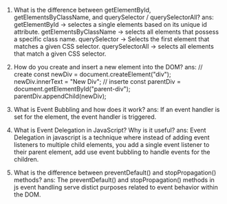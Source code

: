 1. What is the difference between getElementById, getElementsByClassName, and querySelector / querySelectorAll?
ans:
getElementById -> selectes a single elements based on its unique id attribute.
getElementsByClassName -> selects all elements that possess a specific class name.
querySelector -> Selects the first element that matches a given CSS selector.
querySelectorAll -> selects all elements that match a given CSS selector.


2. How do you create and insert a new element into the DOM?
ans:
// create
const newDiv = document.createElement("div");
newDiv.innerText = "New Div";
// inserte
const parentDiv = document.getElementById("parent-div");
parentDiv.appendChild(newDiv);


3. What is Event Bubbling and how does it work?
ans:
If an event handler is set for the element, the event handler is triggered.


4. What is Event Delegation in JavaScript? Why is it useful?
ans:
Event Delegation in javascript is a technique where instead of adding event listeners to multiple child elements, you add a single event listener to their parent element, add use event bubbling to handle events for the children.


5. What is the difference between preventDefault() and stopPropagation() methods?
ans:
The preventDefault() and stopPropagation() methods in js event handling serve distict purposes related to event behavior within the DOM.
